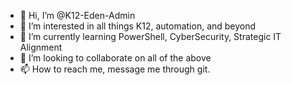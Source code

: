 - 👋 Hi, I’m @K12-Eden-Admin
- 👀 I’m interested in all things K12, automation, and beyond
- 🌱 I’m currently learning PowerShell, CyberSecurity, Strategic IT Alignment
- 💞️ I’m looking to collaborate on all of the above
- 📫 How to reach me, message me through git. 

<!---
K12-Eden-Admin/K12-Eden-Admin is a ✨ special ✨ repository because its `README.md` (this file) appears on your GitHub profile.
You can click the Preview link to take a look at your changes.
--->
